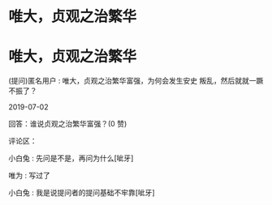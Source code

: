 # 唯大，贞观之治繁华

# 唯大，贞观之治繁华

(提问)匿名用户 : 唯大，贞观之治繁华富强，为何会发生安史 叛乱，然后就就一蹶不振了？

2019-07-02

回答：谁说贞观之治繁华富强？(0 赞)

评论区：

小白兔 : 先问是不是，再问为什么[呲牙]

唯为 : 写过了

小白兔 : 我是说提问者的提问基础不牢靠[呲牙]